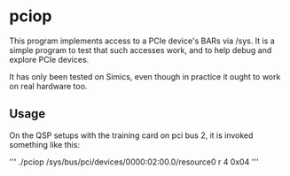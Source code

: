 # pciop 
This program implements access to a PCIe device's BARs via /sys.
It is a simple program to test that such accesses work, and to 
help debug and explore PCIe devices.   

It has only been tested on Simics, even though in practice it
ought to work on real hardware too.  

## Usage
On the QSP setups with the training card on pci bus 2, it is invoked something like this:

'''
 ./pciop /sys/bus/pci/devices/0000\:02\:00.0/resource0 r 4 0x04
'''


